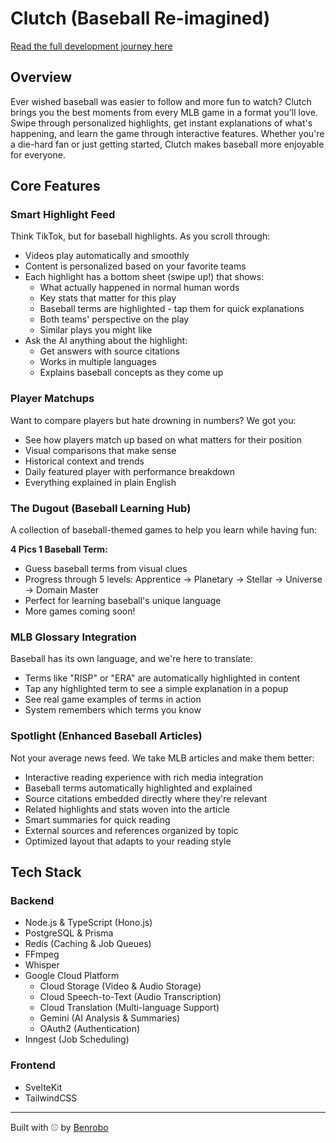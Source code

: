 # Clutch (Baseball Re-imagined)

[Read the full development journey here](journey.md)

## Overview

Ever wished baseball was easier to follow and more fun to watch? Clutch brings you the best moments from every MLB game in a format you'll love. Swipe through personalized highlights, get instant explanations of what's happening, and learn the game through interactive features. Whether you're a die-hard fan or just getting started, Clutch makes baseball more enjoyable for everyone.

## Core Features

### Smart Highlight Feed

Think TikTok, but for baseball highlights. As you scroll through:

- Videos play automatically and smoothly
- Content is personalized based on your favorite teams
- Each highlight has a bottom sheet (swipe up!) that shows:
  - What actually happened in normal human words
  - Key stats that matter for this play
  - Baseball terms are highlighted - tap them for quick explanations
  - Both teams' perspective on the play
  - Similar plays you might like
- Ask the AI anything about the highlight:
  - Get answers with source citations
  - Works in multiple languages
  - Explains baseball concepts as they come up

### Player Matchups

Want to compare players but hate drowning in numbers? We got you:

- See how players match up based on what matters for their position
- Visual comparisons that make sense
- Historical context and trends
- Daily featured player with performance breakdown
- Everything explained in plain English

### The Dugout (Baseball Learning Hub)

A collection of baseball-themed games to help you learn while having fun:

**4 Pics 1 Baseball Term:**

- Guess baseball terms from visual clues
- Progress through 5 levels: Apprentice → Planetary → Stellar → Universe → Domain Master
- Perfect for learning baseball's unique language
- More games coming soon!

### MLB Glossary Integration

Baseball has its own language, and we're here to translate:

- Terms like "RISP" or "ERA" are automatically highlighted in content
- Tap any highlighted term to see a simple explanation in a popup
- See real game examples of terms in action
- System remembers which terms you know

### Spotlight (Enhanced Baseball Articles)

Not your average news feed. We take MLB articles and make them better:

- Interactive reading experience with rich media integration
- Baseball terms automatically highlighted and explained
- Source citations embedded directly where they're relevant
- Related highlights and stats woven into the article
- Smart summaries for quick reading
- External sources and references organized by topic
- Optimized layout that adapts to your reading style

## Tech Stack

### Backend

- Node.js & TypeScript (Hono.js)
- PostgreSQL & Prisma
- Redis (Caching & Job Queues)
- FFmpeg
- Whisper
- Google Cloud Platform
  - Cloud Storage (Video & Audio Storage)
  - Cloud Speech-to-Text (Audio Transcription)
  - Cloud Translation (Multi-language Support)
  - Gemini (AI Analysis & Summaries)
  - OAuth2 (Authentication)
- Inngest (Job Scheduling)

### Frontend

- SvelteKit
- TailwindCSS

---

Built with ⚾️ by [Benrobo](https://github.com/benrobo)

